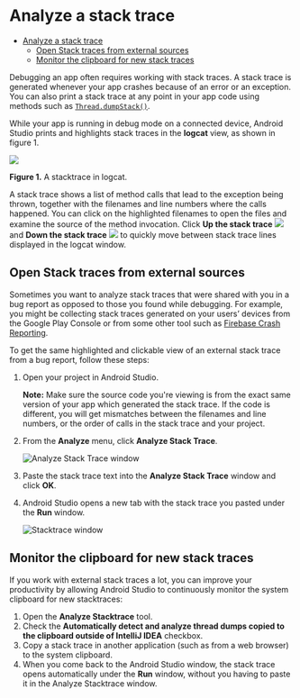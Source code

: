 # Analyze a stack trace

- [Analyze a stack trace](#analyze-a-stack-trace)
  - [Open Stack traces from external sources](#open-stack-traces-from-external-sources)
  - [Monitor the clipboard for new stack traces](#monitor-the-clipboard-for-new-stack-traces)

Debugging an app often requires working with stack traces. A stack trace is generated whenever your app crashes because of an error or an exception. You can also print a stack trace at any point in your app code using methods such as [`Thread.dumpStack()`](https://developer.android.com/reference/java/lang/Thread#dumpStack()).

While your app is running in debug mode on a connected device, Android Studio prints and highlights stack traces in the **logcat** view, as shown in figure 1.

![](https://developer.android.com/studio/images/debug/logcat-stacktrace_2x.png)

**Figure 1.** A stacktrace in logcat.

A stack trace shows a list of method calls that lead to the exception being thrown, together with the filenames and line numbers where the calls happened. You can click on the highlighted filenames to open the files and examine the source of the method invocation. Click **Up the stack trace** ![](https://developer.android.com/studio/images/buttons/logcat-arrow-up.png) and **Down the stack trace** ![](https://developer.android.com/studio/images/buttons/logcat-arrow-down.png) to quickly move between stack trace lines displayed in the logcat window.

## Open Stack traces from external sources

Sometimes you want to analyze stack traces that were shared with you in a bug report as opposed to those you found while debugging. For example, you might be collecting stack traces generated on your users’ devices from the Google Play Console or from some other tool such as [Firebase Crash Reporting](https://firebase.google.com/docs/crash/).

To get the same highlighted and clickable view of an external stack trace from a bug report, follow these steps:

1.  Open your project in Android Studio.

    **Note:** Make sure the source code you're viewing is from the exact same version of your app which generated the stack trace. If the code is different, you will get mismatches between the filenames and line numbers, or the order of calls in the stack trace and your project.

2.  From the **Analyze** menu, click **Analyze Stack Trace**.

    ![Analyze Stack Trace window](https://developer.android.com/studio/images/debug/analyze-stacktrace_2-2_2x.png)

3.  Paste the stack trace text into the **Analyze Stack Trace** window and click **OK**.
4.  Android Studio opens a new **<Stacktrace>** tab with the stack trace you pasted under the **Run** window.

    ![Stacktrace window](https://developer.android.com/studio/images/debug/stacktrace-window_2x.png)

## Monitor the clipboard for new stack traces

If you work with external stack traces a lot, you can improve your productivity by allowing Android Studio to continuously monitor the system clipboard for new stacktraces:

1.  Open the **Analyze Stacktrace** tool.
2.  Check the **Automatically detect and analyze thread dumps copied to the clipboard outside of IntelliJ IDEA** checkbox.
3.  Copy a stack trace in another application (such as from a web browser) to the system clipboard.
4.  When you come back to the Android Studio window, the stack trace opens automatically under the **Run** window, without you having to paste it in the Analyze Stacktrace window.
